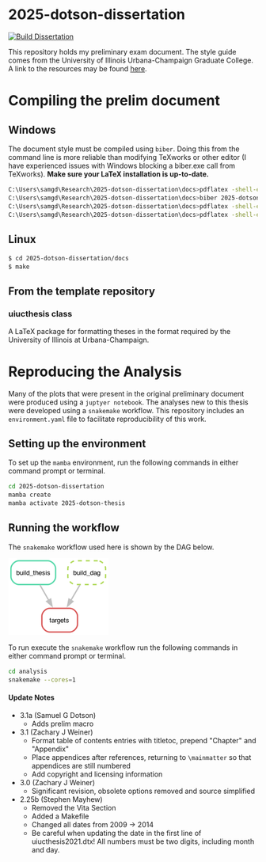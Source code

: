 
# 2025-dotson-dissertation

[![Build Dissertation](https://github.com/arfc/2025-dotson-dissertation/actions/workflows/CI.yml/badge.svg)](https://github.com/arfc/2025-dotson-dissertation/actions/workflows/CI.yml)

This repository holds my preliminary exam document. The style guide comes from the University of Illinois Urbana-Champaign Graduate College. A link to the resources may be found [here](https://grad.illinois.edu/thesis/format).

# Compiling the prelim document

## Windows
The document style must be compiled using `biber`. Doing this from the command line is more reliable than modifying TeXworks or other editor (I have experienced issues with Windows blocking a biber.exe call from TeXworks). **Make sure your LaTeX installation is up-to-date.**

```bash
C:\Users\samgd\Research\2025-dotson-dissertation\docs>pdflatex -shell-escape 2025-dotson-thesis.tex
C:\Users\samgd\Research\2025-dotson-dissertation\docs>biber 2025-dotson-thesis  # This is not a typo. Do not include a file extension.
C:\Users\samgd\Research\2025-dotson-dissertation\docs>pdflatex -shell-escape 2025-dotson-thesis.tex
C:\Users\samgd\Research\2025-dotson-dissertation\docs>pdflatex -shell-escape 2025-dotson-thesis.tex
```

## Linux

```bash
$ cd 2025-dotson-dissertation/docs
$ make
```

## From the template repository
### uiucthesis class

A LaTeX package for formatting theses in the format required by the University of Illinois at Urbana-Champaign.


# Reproducing the Analysis

Many of the plots that were present in the original preliminary document were produced using a `juptyer notebook`. The analyses new to this thesis were developed using a `snakemake` workflow. This repository includes an `environment.yaml` file to facilitate reproducibility of this work.

## Setting up the environment

To set up the `mamba` environment, run the following commands in either command prompt or terminal.

```bash
cd 2025-dotson-dissertation
mamba create
mamba activate 2025-dotson-thesis
```

## Running the workflow

The `snakemake` workflow used here is shown by the DAG below.

![dag](analysis/dag.png)

To run execute the `snakemake` workflow run the following commands in either command prompt or terminal.

```bash
cd analysis
snakemake --cores=1
```

#### Update Notes

- 3.1a (Samuel G Dotson)
  * Adds prelim macro
- 3.1 (Zachary J Weiner)
  * Format table of contents entries with titletoc, prepend "Chapter" and "Appendix"
  * Place appendices after references, returning to `\mainmatter` so that appendices are still numbered
  * Add copyright and licensing information
- 3.0 (Zachary J Weiner)
  * Significant revision, obsolete options removed and source simplified
- 2.25b (Stephen Mayhew)
  * Removed the Vita Section
  * Added a Makefile
  * Changed all dates from 2009 -> 2014
  * Be careful when updating the date in the first line of uiucthesis2021.dtx! All numbers must be two digits, including month and day.
